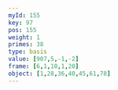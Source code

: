 ```yaml
---
myId: 155
key: 97
pos: 155
weight: 1
primes: 38
type: basis
value: [907,5,-1,-2]
frame: [6,1,10,1,20]
object: [1,28,36,40,45,61,78]
---
```

